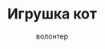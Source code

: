 ---
title: Игрушка кот
description: Мягкая игрушка кот, синего цвета с вязанным желтым шарфиком
author: волонтер
cost: 4000₸
---